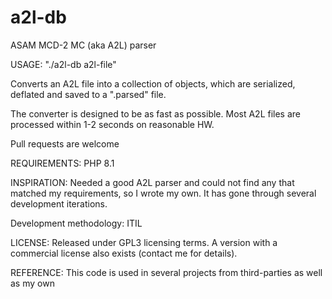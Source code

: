 # a2l-db
ASAM MCD-2 MC (aka A2L) parser

USAGE: 
  "./a2l-db a2l-file"
 
 Converts an A2L file into a collection of objects, which are serialized, deflated and saved to a ".parsed" file.
  
  The converter is designed to be as fast as possible. Most A2L files are processed within 1-2 seconds on reasonable HW.

  Pull requests are welcome

REQUIREMENTS:
  PHP 8.1

INSPIRATION:
  Needed a good A2L parser and could not find any that matched my requirements, so I wrote my own. It has gone through several development iterations. 

  Development methodology: ITIL 

LICENSE:
  Released under GPL3 licensing terms. A version with a commercial license also exists (contact me for details).

REFERENCE:
  This code is used in several projects from third-parties as well as my own
  
